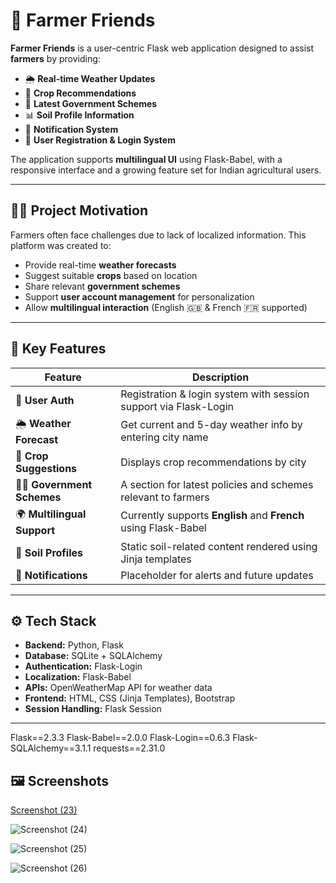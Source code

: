 # 🌾 Farmer Friends

**Farmer Friends** is a user-centric Flask web application designed to assist **farmers** by providing:

- 🌦️ **Real-time Weather Updates**
- 🌱 **Crop Recommendations**
- 📄 **Latest Government Schemes**
- 📊 **Soil Profile Information**
- 🔔 **Notification System**
- 👥 **User Registration & Login System**

The application supports **multilingual UI** using Flask-Babel, with a responsive interface and a growing feature set for Indian agricultural users.

---

## 🧑‍🌾 Project Motivation

Farmers often face challenges due to lack of localized information. This platform was created to:
- Provide real-time **weather forecasts**
- Suggest suitable **crops** based on location
- Share relevant **government schemes**
- Support **user account management** for personalization
- Allow **multilingual interaction** (English 🇬🇧 & French 🇫🇷 supported)

---

## 📌 Key Features

| Feature                | Description                                                                 |
|------------------------|-----------------------------------------------------------------------------|
| 🔐 **User Auth**        | Registration & login system with session support via Flask-Login            |
| 🌦️ **Weather Forecast** | Get current and 5-day weather info by entering city name                    |
| 🌾 **Crop Suggestions** | Displays crop recommendations by city                                       |
| 🧑‍💼 **Government Schemes** | A section for latest policies and schemes relevant to farmers             |
| 🌍 **Multilingual Support** | Currently supports **English** and **French** using Flask-Babel            |
| 📄 **Soil Profiles**     | Static soil-related content rendered using Jinja templates                 |
| 🔔 **Notifications**     | Placeholder for alerts and future updates                                  |

---

## ⚙️ Tech Stack

- **Backend:** Python, Flask
- **Database:** SQLite + SQLAlchemy
- **Authentication:** Flask-Login
- **Localization:** Flask-Babel
- **APIs:** OpenWeatherMap API for weather data
- **Frontend:** HTML, CSS (Jinja Templates), Bootstrap
- **Session Handling:** Flask Session

---

Flask==2.3.3
Flask-Babel==2.0.0
Flask-Login==0.6.3
Flask-SQLAlchemy==3.1.1
requests==2.31.0




## 🖼️ Screenshots 
[Screenshot (23)](https://github.com/user-attachments/assets/dd0fade8-4d49-4f4d-a965-9af8d2402cce)

![Screenshot (24)](https://github.com/user-attachments/assets/7b95761c-479e-408c-b7f8-83d786caf656)

![Screenshot (25)](https://github.com/user-attachments/assets/6701c2e3-60af-437f-837c-38ba12e9e89a)

![Screenshot (26)](https://github.com/user-attachments/assets/83984dfd-7879-47d1-be3f-3b0ab9ee2b7d)



